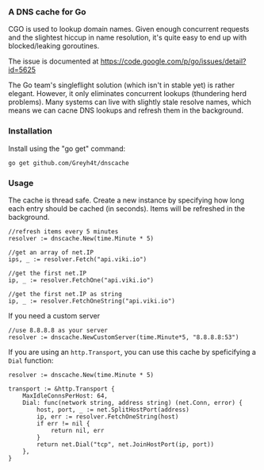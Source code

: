 ### A DNS cache for Go
CGO is used to lookup domain names. Given enough concurrent requests and the slightest hiccup in name resolution, it's quite easy to end up with blocked/leaking goroutines.

The issue is documented at <https://code.google.com/p/go/issues/detail?id=5625>

The Go team's singleflight solution (which isn't in stable yet) is rather elegant. However, it only eliminates concurrent lookups (thundering herd problems). Many systems can live with slightly stale resolve names, which means we can cacne DNS lookups and refresh them in the background.

### Installation
Install using the "go get" command:

	go get github.com/Greyh4t/dnscache

### Usage
The cache is thread safe. Create a new instance by specifying how long each entry should be cached (in seconds). Items will be refreshed in the background.

	//refresh items every 5 minutes
	resolver := dnscache.New(time.Minute * 5)
	
	//get an array of net.IP
	ips, _ := resolver.Fetch("api.viki.io")
	
	//get the first net.IP
	ip, _ := resolver.FetchOne("api.viki.io")
	
	//get the first net.IP as string
	ip, _ := resolver.FetchOneString("api.viki.io")

If you need a custom server

	//use 8.8.8.8 as your server
	resolver := dnscache.NewCustomServer(time.Minute*5, "8.8.8.8:53")

If you are using an `http.Transport`, you can use this cache by speficifying a
`Dial` function:

	resolver := dnscache.New(time.Minute * 5)

	transport := &http.Transport {
		MaxIdleConnsPerHost: 64,
		Dial: func(network string, address string) (net.Conn, error) {
			host, port, _ := net.SplitHostPort(address)
			ip, err := resolver.FetchOneString(host)
			if err != nil {
				return nil, err
			}
			return net.Dial("tcp", net.JoinHostPort(ip, port))
		},
	}
